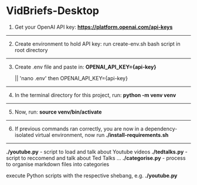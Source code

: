 # VidBriefs-Desktop

1. Get your OpenAI API key: **https://platform.openai.com/api-keys**

---

2. Create environment to hold API key:  run create-env.sh bash script in root directory

---

3. Create .env file and paste in: **OPENAI_API_KEY={api-key}**

   || 'nano .env' then  OPENAI_API_KEY={api-key}

---

4. In the terminal directory for this project, run: **python -m venv venv**

---

5. Now, run: **source venv/bin/activate**

---

6. If previous commands ran correctly, you are now in a dependency-isolated virtual environment, now run **./install-requirements.sh**

---

**./youtube.py** - script to load and talk about Youtube videos
**./tedtalks.py** - script to reccomend and talk about Ted Talks
...
**./categorise.py** - process to organise markdown files into categories

execute Python scripts with the respective shebang, e.g. **./youtube.py**
